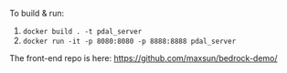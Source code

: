 
To build & run:

1. `docker build . -t pdal_server`
2. `docker run -it -p 8080:8080 -p 8888:8888 pdal_server`

The front-end repo is here: https://github.com/maxsun/bedrock-demo/
